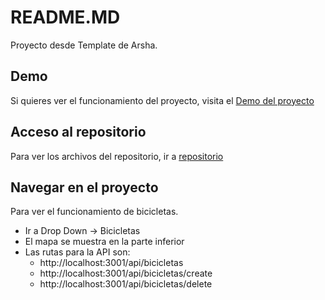 # README.MD
Proyecto desde Template de Arsha.

## Demo
Si quieres ver el funcionamiento del proyecto, visita el [Demo del proyecto](https://xorojasx.github.io/node-austral/)

## Acceso al repositorio
Para ver los archivos del repositorio, ir a [repositorio](https://github.com/xorojasx/node-austral/tree/main/app-bicicletas/)


## Navegar en el proyecto
Para ver el funcionamiento de bicicletas.
* Ir a Drop Down -> Bicicletas
* El mapa se muestra en la parte inferior
* Las rutas para la API son:
  * http://localhost:3001/api/bicicletas
  * http://localhost:3001/api/bicicletas/create
  * http://localhost:3001/api/bicicletas/delete


